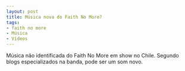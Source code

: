 ```yaml
---
layout: post
title: Música nova do Faith No More?
tags:
- faith no more
- Música
- Vídeos
---
```


Música não identificada do Faith No More em show no Chile. Segundo blogs especializados na banda, pode ser um som novo.
